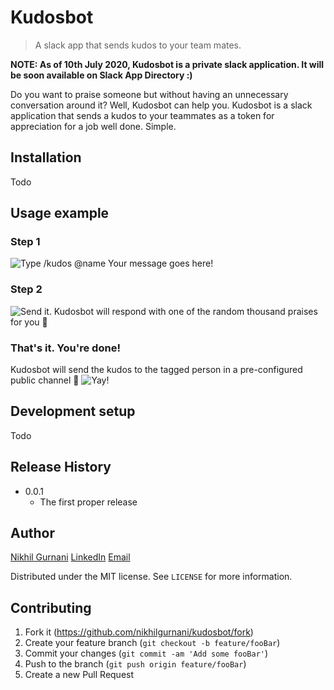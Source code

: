 
# Kudosbot
> A slack app that sends kudos to your team mates.

**NOTE: As of 10th July 2020, Kudosbot is a private slack application. It will be soon available on Slack App Directory :)**

Do you want to praise someone but without having an unnecessary conversation around it? Well, Kudosbot can help you. Kudosbot is a slack application that sends a kudos to your teammates as a token for appreciation for a job well done. Simple.

## Installation
Todo

## Usage example

### Step 1
![Type /kudos @name Your message goes here! ](https://imgur.com/4IK78A5.png)

### Step 2
![Send it. Kudosbot will respond with one of the random thousand praises for you 🌸](https://imgur.com/WsX0Cd6.png)

### That's it. You're done!
Kudosbot will send the kudos to the tagged person in a pre-configured public channel 🚀
![Yay!](https://imgur.com/498uVqk.png)

## Development setup
Todo

## Release History

* 0.0.1
    * The first proper release

## Author

[Nikhil Gurnani](https://github.com/nikhilgurnani/)
[LinkedIn](https://www.linkedin.com/in/nikhilgurnani)
[Email](gurnanikhil@gmail.com)

Distributed under the MIT license. See ``LICENSE`` for more information.

## Contributing

1. Fork it (<https://github.com/nikhilgurnani/kudosbot/fork>)
2. Create your feature branch (`git checkout -b feature/fooBar`)
3. Commit your changes (`git commit -am 'Add some fooBar'`)
4. Push to the branch (`git push origin feature/fooBar`)
5. Create a new Pull Request
